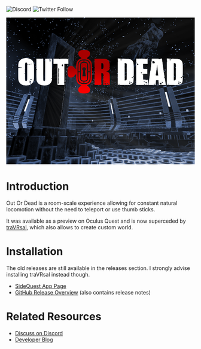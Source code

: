 ![Discord](https://img.shields.io/discord/653315487437946880)
![Twitter Follow](https://img.shields.io/twitter/follow/traVRsal_Robert?style=flat-square)

![Cover](/images/Cover.png)

# Introduction

Out Or Dead is a room-scale experience allowing for constant natural locomotion without the need to teleport or use thumb sticks.

It was available as a preview on Oculus Quest and is now superceded by [traVRsal](https://github.com/WetzoldStudios/traVRsal), which also allows to create custom world.

# Installation

The old releases are still available in the releases section. I strongly advise installing traVRsal instead though.

 * [SideQuest App Page](https://sdq.st/a-449)
 * [GitHub Release Overview](https://github.com/WetzoldStudios/OutOrDead/releases) (also contains release notes)

# Related Resources

 * [Discuss on Discord](https://discord.gg/67fNz4F)
 * [Developer Blog](https://blog.wetzold.com/)
